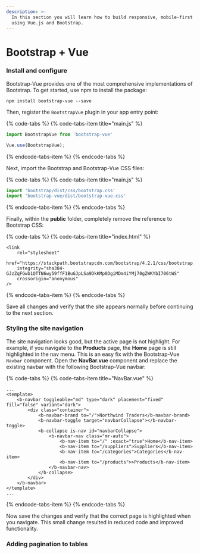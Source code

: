 ```yaml
---
description: >-
  In this section you will learn how to build responsive, mobile-first projects
  using Vue.js and Bootstrap.
---
```


# Bootstrap + Vue

### Install and configure

Bootstrap-Vue provides one of the most comprehensive implementations of Bootstrap. To get started, use npm to install the package:

```text
npm install bootstrap-vue --save
```

Then, register the `BootstrapVue` plugin in your app entry point:

{% code-tabs %}
{% code-tabs-item title="main.js" %}
```javascript
import BootstrapVue from 'bootstrap-vue'

Vue.use(BootstrapVue);
```
{% endcode-tabs-item %}
{% endcode-tabs %}

Next, import the Bootstrap and Bootstrap-Vue CSS files:

{% code-tabs %}
{% code-tabs-item title="main.js" %}
```javascript
import 'bootstrap/dist/css/bootstrap.css'
import 'bootstrap-vue/dist/bootstrap-vue.css'
```
{% endcode-tabs-item %}
{% endcode-tabs %}

Finally, within the **public** folder, completely remove the reference to Bootstrap CSS:

{% code-tabs %}
{% code-tabs-item title="index.html" %}
```markup
<link
    rel="stylesheet"
    href="https://stackpath.bootstrapcdn.com/bootstrap/4.2.1/css/bootstrap.min.css"
    integrity="sha384-GJzZqFGwb1QTTN6wy59ffF1BuGJpLSa9DkKMp0DgiMDm4iYMj70gZWKYbI706tWS"
    crossorigin="anonymous"
/>
```
{% endcode-tabs-item %}
{% endcode-tabs %}

Save all changes and verify that the site appears normally before continuing to the next section.

### Styling the site navigation

The site navigation looks good, but the active page is not highlight. For example, if you navigate to the **Products** page, the **Home** page is still highlighted in the nav menu. This is an easy fix with the Bootstrap-Vue `Navbar` component. Open the **NavBar.vue** component and replace the existing navbar with the following Bootstrap-Vue navbar:

{% code-tabs %}
{% code-tabs-item title="NavBar.vue" %}
```markup
...
<template>
    <b-navbar toggleable="md" type="dark" placement="fixed" fill="false" variant="dark">
        <div class="container">
            <b-navbar-brand to="/">Northwind Traders</b-navbar-brand>
            <b-navbar-toggle target="navbarCollapse"></b-navbar-toggle>
            <b-collapse is-nav id="navbarCollapse">
                <b-navbar-nav class="mr-auto">
                    <b-nav-item to="/" :exact="true">Home</b-nav-item>
                    <b-nav-item to="/suppliers">Suppliers</b-nav-item>
                    <b-nav-item to="/categories">Categories</b-nav-item>
                    <b-nav-item to="/products">>Products</b-nav-item>
                </b-navbar-nav>
            </b-collapse>
        </div>
    </b-navbar>
</template>
...
```
{% endcode-tabs-item %}
{% endcode-tabs %}

Now save the changes and verify that the correct page is highlighted when you navigate. This small change resulted in reduced code and improved functionality.

### Adding pagination to tables































